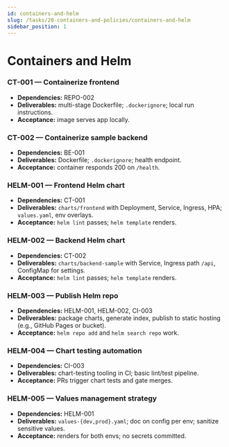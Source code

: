 ```yaml
---
id: containers-and-helm
slug: /tasks/20-containers-and-policies/containers-and-helm
sidebar_position: 1
---
```


# Containers and Helm

### CT-001 — Containerize frontend

- **Dependencies:** REPO-002
- **Deliverables:** multi-stage Dockerfile; `.dockerignore`; local run instructions.
- **Acceptance:** image serves app locally.

### CT-002 — Containerize sample backend

- **Dependencies:** BE-001
- **Deliverables:** Dockerfile; `.dockerignore`; health endpoint.
- **Acceptance:** container responds 200 on `/health`.

### HELM-001 — Frontend Helm chart

- **Dependencies:** CT-001
- **Deliverables:** `charts/frontend` with Deployment, Service, Ingress, HPA; `values.yaml`, env overlays.
- **Acceptance:** `helm lint` passes; `helm template` renders.

### HELM-002 — Backend Helm chart

- **Dependencies:** CT-002
- **Deliverables:** `charts/backend-sample` with Service, Ingress path `/api`, ConfigMap for settings.
- **Acceptance:** `helm lint` passes; `helm template` renders.

### HELM-003 — Publish Helm repo

- **Dependencies:** HELM-001, HELM-002, CI-003
- **Deliverables:** package charts, generate index, publish to static hosting (e.g., GitHub Pages or bucket).
- **Acceptance:** `helm repo add` and `helm search repo` work.

### HELM-004 — Chart testing automation

- **Dependencies:** CI-003
- **Deliverables:** chart-testing tooling in CI; basic lint/test pipeline.
- **Acceptance:** PRs trigger chart tests and gate merges.

### HELM-005 — Values management strategy

- **Dependencies:** HELM-001
- **Deliverables:** `values-{dev,prod}.yaml`; doc on config per env; sanitize sensitive values.
- **Acceptance:** renders for both envs; no secrets committed.
